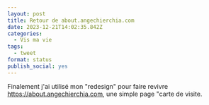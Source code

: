 ```yaml
---
layout: post
title: Retour de about.angechierchia.com
date: 2023-12-21T14:02:35.842Z
categories:
  - Vis ma vie
tags:
  - tweet
format: status
publish_social: yes
---
```

Finalement j'ai utilisé mon "redesign" pour faire revivre https://about.angechierchia.com, une simple page "carte de visite.